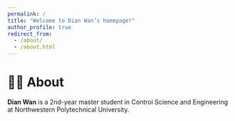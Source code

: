 ```yaml
---
permalink: /
title: "Welcome to Dian Wan’s homepage!"
author_profile: true
redirect_from: 
  - /about/
  - /about.html
---
```


# 👨‍🎓 About	

**Dian Wan** is a 2nd-year master student in Control Science and Engineering at Northwestern Polytechnical University. 





